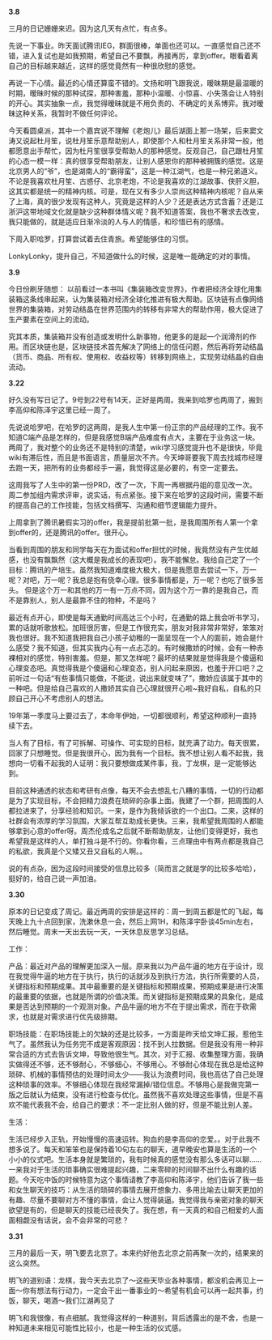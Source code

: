 **3.8**

三月的日记姗姗来迟。因为这几天有点忙，有点多。


先说一下事业。昨天面试腾讯IEG，群面很棒，单面也还可以。一直感觉自己还不错，进入复试也是如我预期，希望自己不要飘，再接再厉，拿到offer。眼看着离自己的目标越来越近，这样的感觉竟然有一种很欣慰的感觉。

再说一下心情。最近的心情还算蛮不错的。文扬和明飞跟我说，暧昧期是最温暖的时期，暧昧时候的那种试探，那种害羞，那种小温暖、小惊喜、小失落会让人特别的开心。其实抽象一点，我觉得暧昧就是不用负责的、不确定的关系博弈。我对暧昧这种关系，我暂时不做任何评论。

今天看圆桌派，其中一个嘉宾说不理解《老炮儿》最后湖面上那一场架，后来窦文涛又说起杜月笙，说杜月笙乐意帮助别人，即使那个人和杜月笙关系非常一般，他都愿意出手帮忙，因为杜月笙很享受帮助人的那种感觉。反观自己，自己跟杜月笙的心态一模一样：真的很享受帮助朋友，让别人感恩你的那种被拥簇的感觉。这是北京男人的“爷”，也是湖南人的“霸得蛮”，这是一种江湖气，也是一种兄弟道义。不论是我喜欢杜月笙、古惑仔、北京老炮，不论是我喜欢的江湖故事、侠肝义胆，这其实都是统一的精神内核。可是，现在又有多少人崇尚这种精神内核呢？自从来了上海，真的很少发现有这种人，究竟是这样的人少？还是表达方式含蓄？还是江浙沪这带地域文化就是缺少这种群体情义呢？我不知道答案，我也不奢求去改变，我只能做的，就是适应日渐冷淡的人与人的情感，和珍惜已有的感情。

下周入职哈罗，打算尝试着去住青旅。希望能够住的习惯。

LonkyLonky，提升自己，不知道做什么的时候，这是唯一能确定的对的事情。

**3.9**

今日份刷牙随想：
以前看过一本书叫《集装箱改变世界》，作者把经济全球化用集装箱这条线串起来，认为集装箱对经济全球化推进有极大帮助。区块链有点像网络世界的集装箱，对劳动结晶在世界范围内的转移有非常大的帮助作用，极大促进了生产要素在空间上的流动。

究其本质，集装箱并没有创造或发明什么新事物，他更多的是起一个润滑剂的作用。而区块链也是，区块链技术首先解决了网络上的信任问题，然后再将劳动结晶（货币、商品、所有权、使用权、收益权等）转移到网络上，实现劳动结晶的自由流动。

**3.22**

好久没有写日记了。9号到22号有14天，正好是两周。我来到哈罗也两周了，搬到李高仰和陈泽宇这里已经一周了。

先说说哈罗吧，在哈罗的这两周，是我人生中第一份正宗的产品经理的工作。我不知道C端产品是怎样的，但是我感觉B端产品难度有点大，主要在于业务这一块。两周了，我对整个的业务还不是特别的清楚，wiki学习感觉提升也不是很快，毕竟wiki有滞后性，而且是书面语言，质量层次不齐。今天坤哥要我下周去找城市经理去跑一天，把所有的业务都经手一遍，我觉得这是必要的，有空一定要去。

这周我写了人生中的第一份PRD，改了一次，下周一再根据丹姐的意见改一次。周二参加组内需求评审，说实话，有点紧张。接下来在哈罗的这段时间，需要不断的提高自己的工作技能，包括文档撰写、沟通和细节逻辑能力提升。

上周拿到了腾讯暑假实习的offer，我是提前批第一批，是我周围所有人第一个拿到offer的，还是腾讯的offer。很开心。

当看到周围的朋友和同学每天在为面试和offer担忧的时候，我竟然没有产生优越感，也没有飘飘然（这大概是我成长的表现吧）。我不能懈怠。我给自己定了一个目标：腾讯的产培生。虽然我知道难度极大极大，但是我愿意去尝试一下，万一呢？对吧，万一呢？我总是抱有侥幸心理。很多事情都是，万一呢？也吃了很多苦头。 但是这个万一和其他的万一有一万点不同，因为这个万一靠的是我自己，而不是靠别人，别人是最靠不住的物种，不是吗？

最近有点开心，即使是每天通勤时间高达三个小时，在通勤的路上我会听书学习，累的话就听歌放松。加班很厉害，但是工作很充实，朋友对我非常非常好，笨笨对我也很好。我不知道我把我自己小孩子幼稚的一面呈现在一个人的面前，她会是什么感受？我不知道，但其实我内心有一点忐忑的。有时候撒娇的时候，会有一种赤裸相对的感觉，特别害羞。但是，那又怎样呢？最坏的结果就是觉得我是个傻逼和心理变态吧。真觉得我是个傻逼和心理变态，别人问起来原因，也羞于开口吧？之前听过一句话“有些事情只能做，不能说，说出来就变味了”，撒娇应该属于其中的一种吧。但是给自己喜欢的人撒娇其实自己心理就很开心啦~我好自私，自私的只顾自己开心不考虑别人的想法。

19年第一季度马上要过去了，本命年伊始，一切都很顺利，希望这种顺利一直持续下去。

当人有了目标，有了可拆解、可操作、可实现的目标，就充满了动力。每天很累，回家了只想睡觉。但是我很开心，因为我有一个目标。我不想让别人看不起我，我想向一切看不起我的人证明：我只要想做成某件事，我，丁龙棋，是一定能够达到。

目前这种通透的状态和考研有点像，每天不会去想乱七八糟的事情，一切的行动都是为了实现目标，不会把精力浪费在琐碎的杂事上面。我建了一个群，把周围的人都拉进来了，分享经验和知识。一来，是作为我倾诉欲的一个出口。二来，这样的社群会有浓厚的学习氛围，大家互帮互助成长更快。三来，我希望我周围的人都能够拿到心意的offer呀。周杰伦成名之后就不断帮助朋友，让他们变得更好，我也希望我是这样的人，单打独斗是不行的。你看你看，三点理由中有两点都是我自己的私欲，我真是个又矮又丑又自私的人啊。。

说的有点杂，因为这段时间接受的信息比较多（简而言之就是学的比较多哈哈），挺好的，给自己说一声加油。

**3.30**

原本的日记变成了周记。最近两周的安排是这样的：周一到周五都是忙的飞起，每天晚上九十点回到家，洗漱休息一会，然后上网1H，和陈泽宇卧谈45min左右，然后睡觉。周末一天出去玩一天，一天休息反思学习总结。

工作：

产品：最近对产品的理解更加深入一层。原来我以为产品牛逼的地方在于设计，现在我觉得牛逼的地方在于执行，执行的话就涉及到执行方法，执行所需要的人员，关键指标和预期成果。其中最重要的是关键指标和预期成果，预期成果是进行决策的最重要的依据，也就是所谓的价值决策。而关键指标是预期成果的具象化，是成果是否达到预期的一个观测对象。产品牛逼的地方不在于提出需求，而在于砍需求，也就是对需求进行优先级排期。

职场技能：在职场技能上的欠缺的还是比较多，一方面是昨天给文坤汇报，惹他生气了。虽然我认为任务完不成是客观原因：找不到人拉数据。但是我没有用一种非常合适的方式去告诉文坤，导致他很生气。其次，对于汇报、收集整理方面，我确实做得还不够，还不够耐心，不够细心，不够用心。不够耐心体现在我总是给这种琐碎、机械的事情预估的处理时间太少——我认为浪费时间，我也高估了自己处理这种琐事的效率。不够细心体现在我经常漏掉/错位信息。不够用心是我做完第一版之后就认为结束，没有进行检查与优化。虽然我不喜欢处理这些事情，但是不喜欢不能代表我不会，给自己的要求：不一定比别人做的好，但是不能比别人差。

生活：

生活已经步入正轨，开始慢慢的高速运转。狗血的是李高仰的恋爱。。对于此我不想多说了。每天和笨笨也是保持着10句左右的聊天，道早晚安也算是生活的一个小小的仪式吧。生活本身就是繁琐的，我有时候真的感觉没有那么多话可以聊……一来我对于生活的琐事确实很难提起兴趣，二来零碎的时间聊不出什么有趣的话题。今天吃中饭的时候特意为这个事情请教了李高仰和陈泽宇，他们告诉了我一些和女生聊天的技巧：从生活的琐碎的事情去展开想象力、多用比喻去让聊天更加的有趣、尽量不要聊对方不懂的事情，会让人觉得装逼。我觉得我与亲密对象的聊天欲望是有的，但是聊天的技能已经丧失了。我在想，有一天真的和自己相爱的人面面相觑没有话说，会不会非常的可悲？

**3.31**

三月的最后一天，明飞要去北京了。本来约好他去北京之前再聚一次的，结果来的这么突然。

明飞的道别语：龙棋，我今天去北京了～这些天毕业各种事情，都没机会再见上一面～你有想法有行动力，一定会干出一番事业的～希望有机会可以再一起共事，约饭，聊天，喝酒～我们江湖再见了

明飞和我很像，有点细腻。我觉得这样的一种道别，背后透露出的是不舍，也是一种知道未来相见可能性比较小，也是一种生活的仪式感。


<!--stackedit_data:
eyJoaXN0b3J5IjpbMzI1ODAwMzk3LC02MjY4NDU4MDIsMjA4NT
k5ODk1Ml19
-->